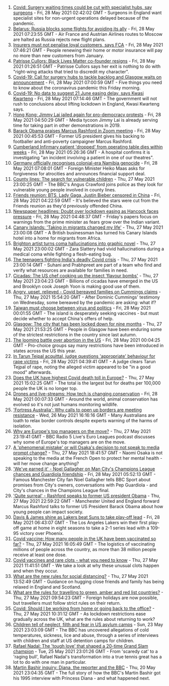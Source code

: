 1. [Covid: Surgery waiting times could be cut with specialist hubs, say surgeons](https://www.bbc.co.uk/news/health-57277793) - Fri, 28 May 2021 02:42:02 GMT - Surgeons in England want specialist sites for non-urgent operations delayed because of the pandemic.
2. [Belarus: Russia blocks some flights for avoiding its ally](https://www.bbc.co.uk/news/world-europe-57271949) - Fri, 28 May 2021 07:23:55 GMT - Air France and Austrian Airlines routes to Moscow are halted as Russia rejects new flight plans.
3. [Insurers must not penalise loyal customers, says FCA](https://www.bbc.co.uk/news/business-57270415) - Fri, 28 May 2021 07:46:21 GMT - People renewing their home or motor insurance will pay no more than new customers from January.
4. [Patrisse Cullors: Black Lives Matter co-founder resigns](https://www.bbc.co.uk/news/world-us-canada-57277777) - Fri, 28 May 2021 01:26:51 GMT - Patrisse Cullors says her exit is nothing to do with "right-wing attacks that tried to discredit my character".
5. [Covid-19: Call for surgery hubs to tackle backlog and Glasgow waits on announcement](https://www.bbc.co.uk/news/uk-57268390) - Fri, 28 May 2021 07:00:59 GMT - Five things you need to know about the coronavirus pandemic this Friday morning.
6. [Covid-19: No data to suggest 21 June easing delay, says Kwasi Kwarteng](https://www.bbc.co.uk/news/uk-57278879) - Fri, 28 May 2021 07:14:46 GMT - The government will not rush to conclusions about lifting lockdown in England, Kwasi Kwarteng says.
7. [Hong Kong: Jimmy Lai jailed again for pro-democracy protests](https://www.bbc.co.uk/news/world-asia-china-57278062) - Fri, 28 May 2021 04:50:29 GMT - Media tycoon Jimmy Lai is already serving time for taking part in other demonstrations in 2019.
8. [Barack Obama praises Marcus Rashford in Zoom meeting](https://www.bbc.co.uk/news/education-57272039) - Fri, 28 May 2021 00:45:53 GMT - Former US president gives his backing to footballer and anti-poverty campaigner Marcus Rashford.
9. [Cumberland Infirmary patient 'dropped' from operating table dies within weeks](https://www.bbc.co.uk/news/uk-england-cumbria-57254855) - Fri, 28 May 2021 05:26:36 GMT - A hospital confirms it is investigating "an incident involving a patient in one of our theatres".
10. [Germany officially recognises colonial-era Namibia genocide](https://www.bbc.co.uk/news/world-europe-57279008) - Fri, 28 May 2021 07:08:01 GMT - Foreign Minister Heiko Maas asks for forgiveness for atrocities and announces financial support deal.
11. [County lines: The search for vulnerable children](https://www.bbc.co.uk/news/uk-57271269) - Thu, 27 May 2021 23:00:25 GMT - The BBC's Angus Crawford joins police as they look for vulnerable young people involved in county lines.
12. [Friends reunion: BTS, Lady Gaga, Justin Bieber censored in China](https://www.bbc.co.uk/news/world-asia-china-57277952) - Fri, 28 May 2021 04:22:59 GMT - It's believed the stars were cut from the Friends reunion as they'd previously offended China.
13. [Newspaper headlines: Doubt over lockdown easing as Hancock faces pressure](https://www.bbc.co.uk/news/blogs-the-papers-57277286) - Fri, 28 May 2021 04:48:37 GMT - Friday's papers focus on warnings from the prime minister as fears grow over the Indian variant.
14. [Canary Islands: 'Taking in migrants changed my life'](https://www.bbc.co.uk/news/world-europe-57272811) - Thu, 27 May 2021 23:00:08 GMT - A British businessman has turned his Canary Islands hotel into a home for migrants from Africa.
15. [Brighton artist turns coma hallucinations into graphic novel](https://www.bbc.co.uk/news/uk-england-sussex-57206923) - Thu, 27 May 2021 23:00:02 GMT - Zara Slattery had vivid hallucinations during a medical coma while fighting a flesh-eating bug.
16. [The teenagers fighting India's deadly Covid crisis](https://www.bbc.co.uk/news/world-57275106) - Thu, 27 May 2021 23:00:14 GMT - Suhani and Prabhpreet are part of a team who find and verify what resources are available for families in need.
17. [Cicadas: The US chef cooking up the insect 'flavour bombs'](https://www.bbc.co.uk/news/world-us-canada-57273056) - Thu, 27 May 2021 23:04:23 GMT - Billions of cicadas have emerged in the US and Brooklyn cook Joseph Yoon is making good use of them.
18. [Angry, upset, relieved - Covid bereaved families on Cummings claims](https://www.bbc.co.uk/news/uk-57271249) - Thu, 27 May 2021 15:54:20 GMT - After Dominic Cummings' testimony on Wednesday, some bereaved by the pandemic are asking: what if?
19. [Taiwan must choose between virus and politics](https://www.bbc.co.uk/news/world-asia-57246914) - Fri, 28 May 2021 00:01:55 GMT - The island is desperately seeking vaccines - but must decide whether to accept China's offers of help.
20. [Glasgow: The city that has been locked down for nine months](https://www.bbc.co.uk/news/uk-scotland-glasgow-west-57272876) - Thu, 27 May 2021 21:53:25 GMT - People in Glasgow have been enduring some of the strictest restrictions in the country since last autumn.
21. [The looming battle over abortion in the US](https://www.bbc.co.uk/news/world-us-canada-57208053) - Fri, 28 May 2021 00:04:25 GMT - Pro-choice groups say many restrictions have been introduced in states across the US this year.
22. [In Tarun Tejpal acquittal, judge questions 'appropriate' behaviour for rape victims](https://www.bbc.co.uk/news/world-asia-india-57266447) - Fri, 28 May 2021 04:39:41 GMT - A judge clears Tarun Tejpal of rape, noting the alleged victim appeared to be "in a good mood" afterwards.
23. [Does the UK have highest Covid death toll in Europe?](https://www.bbc.co.uk/news/57268471) - Thu, 27 May 2021 15:02:25 GMT - The total is the largest but for deaths per 100,000 people the UK is no longer top.
24. [Drones and live-streams: How tech is changing conservation](https://www.bbc.co.uk/news/newsbeat-57234398) - Fri, 28 May 2021 00:07:33 GMT - Around the world, animal conservation has evolved so it's not just humans monitoring wildlife.
25. ['Fortress Australia': Why calls to open up borders are meeting resistance](https://www.bbc.co.uk/news/world-australia-57224635) - Wed, 26 May 2021 16:16:16 GMT - Many Australians are loath to relax border controls despite experts warning of the harms of isolation.
26. [Why are Europe's top managers on the move?](https://www.bbc.co.uk/sport/football/57276759) - Thu, 27 May 2021 23:19:41 GMT - BBC Radio 5 Live's Euro Leagues podcast discusses why some of Europe's top managers are on the move.
27. [A 'phenomenal mistake' or will Osaka's decision to not speak to media prompt change?](https://www.bbc.co.uk/sport/tennis/57270276) - Thu, 27 May 2021 18:41:57 GMT - Naomi Osaka is not speaking to the media at the French Open to protect her mental health - will her move change anything?
28. ['We've earned it' - Noel Gallagher on Man City's Champions League chances and Guardiola friendship](https://www.bbc.co.uk/sport/football/57275565) - Fri, 28 May 2021 05:52:13 GMT - Famous Manchester City fan Noel Gallagher tells BBC Sport about promises from City's owners, conversations with Pep Guardiola - and City's chances in the Champions League final.
29. ['Quite surreal' - Rashford speaks to former US president Obama](https://www.bbc.co.uk/sport/football/57276599) - Thu, 27 May 2021 22:59:22 GMT - Manchester United and England forward Marcus Rashford talks to former US President Barack Obama about how young people can impact society.
30. [Davis & James shine as Lakers beat Suns to take play-off lead](https://www.bbc.co.uk/sport/basketball/57278777) - Fri, 28 May 2021 06:43:07 GMT - The Los Angeles Lakers win their first play-off game at home in eight seasons to take a 2-1 series lead with a 109-95 victory over Phoenix.
31. [Covid vaccine: How many people in the UK have been vaccinated so far?](https://www.bbc.co.uk/news/health-55274833) - Thu, 27 May 2021 16:05:49 GMT - The logistics of vaccinating millions of people across the country, as more than 38 million people receive at least one dose.
32. [Covid vaccines and rare clots - what you need to know](https://www.bbc.co.uk/news/health-56674796) - Thu, 27 May 2021 11:41:51 GMT - We take a look at why these unusual clots happen and when they occur.
33. [What are the new rules for social distancing?](https://www.bbc.co.uk/news/uk-51506729) - Thu, 27 May 2021 13:52:49 GMT - Guidance on hugging close friends and family has being relaxed in England and Scotland.
34. [What are the rules for travelling to green, amber and red list countries?](https://www.bbc.co.uk/news/explainers-52544307) - Thu, 27 May 2021 09:54:23 GMT - Foreign holidays are now possible, but travellers must follow strict rules on their return.
35. [Covid: Should I be working from home or going back to the office?](https://www.bbc.co.uk/news/business-52567567) - Thu, 27 May 2021 10:31:12 GMT - As lockdown restrictions ease gradually across the UK, what are the rules about returning to work?
36. [Children tell of neglect, filth and fear in US asylum camps](https://www.bbc.co.uk/news/world-us-canada-57149721) - Sun, 23 May 2021 23:03:09 GMT - The BBC has uncovered allegations of cold temperatures, sickness, lice and abuse, through a series of interviews with children and staff at US detention camps for children.
37. [Rafael Nadal: The 'tough love' that shaped a 20-time Grand Slam champion](https://www.bbc.co.uk/sport/tennis/56090941) - Tue, 25 May 2021 23:01:26 GMT - From 'scaredy cat' to a 'raging bull', Rafael Nadal's transformation into a true tennis great has a lot to do with one man in particular.
38. [Martin Bashir inquiry: Diana, the reporter and the BBC](https://www.bbc.co.uk/news/uk-56680229) - Thu, 20 May 2021 23:04:35 GMT - The full story of how the BBC's Martin Bashir got his 1995 interview with Princess Diana - and what happened next.
